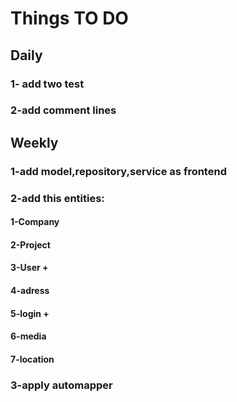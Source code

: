 # Things TO DO

## Daily
### 1- add two test
### 2-add comment lines

## Weekly
### 1-add model,repository,service as frontend
### 2-add this entities:
#### 1-Company 
#### 2-Project 
#### 3-User +
#### 4-adress
#### 5-login +
#### 6-media
#### 7-location
### 3-apply automapper
